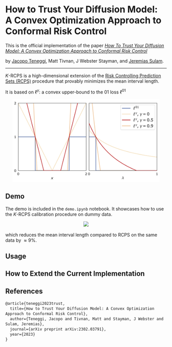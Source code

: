 # How to Trust Your Diffusion Model:<br /> A Convex Optimization Approach to Conformal Risk Control

This is the official implementation of the paper [*How To Trust Your Diffusion Model: A Convex Optimization Approach to Conformal Risk Control*](https://arxiv.org/abs/2302.03791)

by [Jacopo Teneggi](https://jacopoteneggi.github.io), Matt Tivnan, J Webster Stayman, and [Jeremias Sulam](https://sites.google.com/view/jsulam).

---

$K$-RCPS is a high-dimensional extension of the [Risk Controlling Prediction Sets (RCPS)](https://github.com/aangelopoulos/rcps) procedure that provably minimizes the mean interval length.

It is based on $\ell^{\gamma}$: a convex upper-bound to the $01$ loss $\ell^{01}$

<p align="center">
  <img width="460" src="assets/loss.jpg">
</p>

## Demo

The demo is included in the `demo.ipynb` notebook. It showcases how to use the $K$-RCPS calibration procedure on dummy data.

<p align="center">
  <img src="assets/results.gif">
</p>

which reduces the mean interval length compared to RCPS on the same data by $\approx 9\%$.

## Usage

## How to Extend the Current Implementation

## References
```
@article{teneggi2023trust,
  title={How to Trust Your Diffusion Model: A Convex Optimization Approach to Conformal Risk Control},
  author={Teneggi, Jacopo and Tivnan, Matt and Stayman, J Webster and Sulam, Jeremias},
  journal={arXiv preprint arXiv:2302.03791},
  year={2023}
}
```